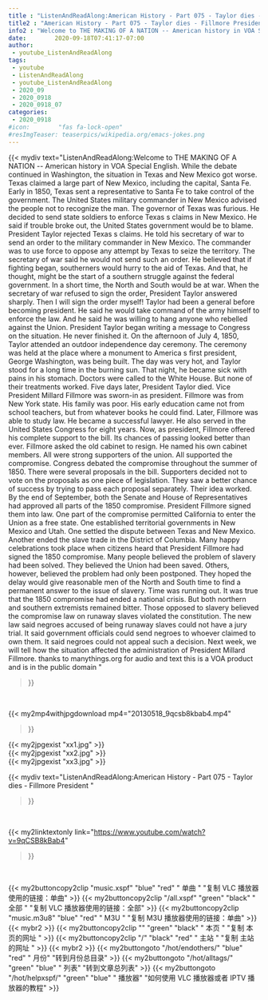 ```yaml
---
title : "ListenAndReadAlong:American History - Part 075 - Taylor dies - Fillmore President "
title2 : "American History - Part 075 - Taylor dies - Fillmore President "
info2 : "Welcome to THE MAKING OF A NATION -- American history in VOA Special English. While the debate continued in Washington, the situation in Texas and New Mexico got worse. Texas claimed a large part of New Mexico, including the capital, Santa Fe. Early in 1850, Texas sent a representative to Santa Fe to take control of the government. The United States military commander in New Mexico advised the people not to recognize the man. The governor of Texas was furious. He decided to send state soldiers to enforce Texas s claims in New Mexico. He said if trouble broke out, the United States government would be to blame. President Taylor rejected Texas s claims. He told his secretary of war to send an order to the military commander in New Mexico. The commander was to use force to oppose any attempt by Texas to seize the territory. The secretary of war said he would not send such an order. He believed that if fighting began, southerners would hurry to the aid of Texas. And that, he thought, might be the start of a southern struggle against the federal government. In a short time, the North and South would be at war. When the secretary of war refused to sign the order, President Taylor answered sharply.  Then I will sign the order myself!  Taylor had been a general before becoming president. He said he would take command of the army himself to enforce the law. And he said he was willing to hang anyone who rebelled against the Union. President Taylor began writing a message to Congress on the situation. He never finished it. On the afternoon of July 4, 1850, Taylor attended an outdoor independence day ceremony. The ceremony was held at the place where a monument to America s first president, George Washington, was being built. The day was very hot, and Taylor stood for a long time in the burning sun. That night, he became sick with pains in his stomach. Doctors were called to the White House. But none of their treatments worked. Five days later, President Taylor died. Vice President Millard Fillmore was sworn-in as president. Fillmore was from New York state. His family was poor. His early education came not from school teachers, but from whatever books he could find. Later, Fillmore was able to study law. He became a successful lawyer. He also served in the United States Congress for eight years. Now, as president, Fillmore offered his complete support to the bill. Its chances of passing looked better than ever. Fillmore asked the old cabinet to resign. He named his own cabinet members. All were strong supporters of the union. All supported the compromise. Congress debated the compromise throughout the summer of 1850. There were several proposals in the bill. Supporters decided not to vote on the proposals as one piece of legislation. They saw a better chance of success by trying to pass each proposal separately. Their idea worked. By the end of September, both the Senate and House of Representatives had approved all parts of the 1850 compromise. President Fillmore signed them into law. One part of the compromise permitted California to enter the Union as a free state. One established territorial governments in New Mexico and Utah. One settled the dispute between Texas and New Mexico. Another ended the slave trade in the District of Columbia. Many happy celebrations took place when citizens heard that President Fillmore had signed the 1850 compromise. Many people believed the problem of slavery had been solved. They believed the Union had been saved. Others, however, believed the problem had only been postponed. They hoped the delay would give reasonable men of the North and South time to find a permanent answer to the issue of slavery. Time was running out. It was true that the 1850 compromise had ended a national crisis. But both northern and southern extremists remained bitter. Those opposed to slavery believed the compromise law on runaway slaves violated the constitution. The new law said negroes accused of being runaway slaves could not have a jury trial. It said government officials could send negroes to whoever claimed to own them. It said negroes could not appeal such a decision. Next week, we will tell how the situation affected the administration of President Millard Fillmore. thanks to manythings.org for audio and text this is a VOA product and is in the public domain "
date:        2020-09-18T07:41:17-07:00
author:
 - youtube_ListenAndReadAlong
tags:
 - youtube
 - ListenAndReadAlong
 - youtube_ListenAndReadAlong
 - 2020_09
 - 2020_0918
 - 2020_0918_07
categories:
 - 2020_0918
#icon:        "fas fa-lock-open"
#resImgTeaser: teaserpics/wikipedia.org/emacs-jokes.png
---
```


{{< mydiv text="ListenAndReadAlong:Welcome to THE MAKING OF A NATION -- American history in VOA Special English. While the debate continued in Washington, the situation in Texas and New Mexico got worse. Texas claimed a large part of New Mexico, including the capital, Santa Fe. Early in 1850, Texas sent a representative to Santa Fe to take control of the government. The United States military commander in New Mexico advised the people not to recognize the man. The governor of Texas was furious. He decided to send state soldiers to enforce Texas s claims in New Mexico. He said if trouble broke out, the United States government would be to blame. President Taylor rejected Texas s claims. He told his secretary of war to send an order to the military commander in New Mexico. The commander was to use force to oppose any attempt by Texas to seize the territory. The secretary of war said he would not send such an order. He believed that if fighting began, southerners would hurry to the aid of Texas. And that, he thought, might be the start of a southern struggle against the federal government. In a short time, the North and South would be at war. When the secretary of war refused to sign the order, President Taylor answered sharply.  Then I will sign the order myself!  Taylor had been a general before becoming president. He said he would take command of the army himself to enforce the law. And he said he was willing to hang anyone who rebelled against the Union. President Taylor began writing a message to Congress on the situation. He never finished it. On the afternoon of July 4, 1850, Taylor attended an outdoor independence day ceremony. The ceremony was held at the place where a monument to America s first president, George Washington, was being built. The day was very hot, and Taylor stood for a long time in the burning sun. That night, he became sick with pains in his stomach. Doctors were called to the White House. But none of their treatments worked. Five days later, President Taylor died. Vice President Millard Fillmore was sworn-in as president. Fillmore was from New York state. His family was poor. His early education came not from school teachers, but from whatever books he could find. Later, Fillmore was able to study law. He became a successful lawyer. He also served in the United States Congress for eight years. Now, as president, Fillmore offered his complete support to the bill. Its chances of passing looked better than ever. Fillmore asked the old cabinet to resign. He named his own cabinet members. All were strong supporters of the union. All supported the compromise. Congress debated the compromise throughout the summer of 1850. There were several proposals in the bill. Supporters decided not to vote on the proposals as one piece of legislation. They saw a better chance of success by trying to pass each proposal separately. Their idea worked. By the end of September, both the Senate and House of Representatives had approved all parts of the 1850 compromise. President Fillmore signed them into law. One part of the compromise permitted California to enter the Union as a free state. One established territorial governments in New Mexico and Utah. One settled the dispute between Texas and New Mexico. Another ended the slave trade in the District of Columbia. Many happy celebrations took place when citizens heard that President Fillmore had signed the 1850 compromise. Many people believed the problem of slavery had been solved. They believed the Union had been saved. Others, however, believed the problem had only been postponed. They hoped the delay would give reasonable men of the North and South time to find a permanent answer to the issue of slavery. Time was running out. It was true that the 1850 compromise had ended a national crisis. But both northern and southern extremists remained bitter. Those opposed to slavery believed the compromise law on runaway slaves violated the constitution. The new law said negroes accused of being runaway slaves could not have a jury trial. It said government officials could send negroes to whoever claimed to own them. It said negroes could not appeal such a decision. Next week, we will tell how the situation affected the administration of President Millard Fillmore. thanks to manythings.org for audio and text this is a VOA product and is in the public domain "
>}}
<br>


{{< my2mp4withjpgdownload mp4="20130518_9qcsb8kbab4.mp4"
>}}

{{< my2jpgexist "xx1.jpg" >}}<br>
{{< my2jpgexist "xx2.jpg" >}}<br>
{{< my2jpgexist "xx3.jpg" >}}<br>



{{< mydiv text="ListenAndReadAlong:American History - Part 075 - Taylor dies - Fillmore President "
>}}
<br>

{{< my2linktextonly link="https://www.youtube.com/watch?v=9qCSB8kBab4"
>}}


<br>

{{< my2buttoncopy2clip "music.xspf"        "blue"   "red"    " 单曲 "  "复制 VLC 播放器使用的链接：单曲" >}} {{< my2buttoncopy2clip "/all.xspf"         "green"  "black"  " 全部 "  "复制 VLC 播放器使用的链接：全部" >}} {{< my2buttoncopy2clip "music.m3u8"        "blue"   "red"    " M3U  "    "复制 M3U 播放器使用的链接：单曲" >}} {{< mybr2 >}} {{< my2buttoncopy2clip ""                  "green"  "black"  " 本页 "    "复制 本页的网址 " >}} {{< my2buttoncopy2clip "/"                 "black"  "red"    " 主站 "    "复制 主站的网址 " >}} {{< mybr2 >}} {{< my2buttongoto      "/hot/endothers/"   "blue"   "red"    " 月份"   "转到月份总目录" >}} {{< my2buttongoto      "/hot/alltags/"     "green"  "blue"   " 列表"   "转到文章总列表" >}} {{< my2buttongoto      "/hot/helpxspf/"    "green"  "blue"   " 播放器" "如何使用 VLC 播放器或者 IPTV 播放器的教程" >}} 
